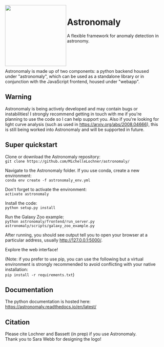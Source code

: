 <image src="Astronomaly_logo.png" width="200" align="left"/> 

# Astronomaly
A flexible framework for anomaly detection in astronomy.

<br>
<br>
<br>
<br>
Astronomaly is made up of two components: a python backend housed under "astronomaly", which can be used as a standalone library
or in conjunction with the JavaScript frontend, housed under "webapp".

## Warning

Astronomaly is being actively developed and may contain bugs or instabilities! I strongly recommend getting in touch with me if you're planning to use the code so I can help support you. Also if you're looking for light curve analysis (such as used in https://arxiv.org/abs/2008.04666), this is still being worked into Astronomaly and will be supported in future.

## Super quickstart

Clone or download the Astronomaly repository:<br>
`git clone https://github.com/MichelleLochner/astronomaly/`

Navigate to the Astronomaly folder. If you use conda, create a new environment:<br>
`conda env create -f astronomaly_env.yml` 

Don't forget to activate the environment:<br>
`activate astronomaly`

Install the code:<br>
`python setup.py install`

Run the Galaxy Zoo example:<br>
`python astronomaly/frontend/run_server.py astronomaly/scripts/galaxy_zoo_example.py`

After running, you should see output tell you to open your browser at a particular address, usually http://127.0.0.1:5000/.

Explore the web interface!

(Note: if you prefer to use pip, you can use the following but a virtual environment is strongly recommended to avoid conflicting with your native installation:<br>
`pip install -r requirements.txt`)


## Documentation

The python documentation is hosted here:
https://astronomaly.readthedocs.io/en/latest/

## Citation

Please cite Lochner and Bassett (in prep) if you use Astronomaly.<br>
Thank you to Sara Webb for designing the logo!




